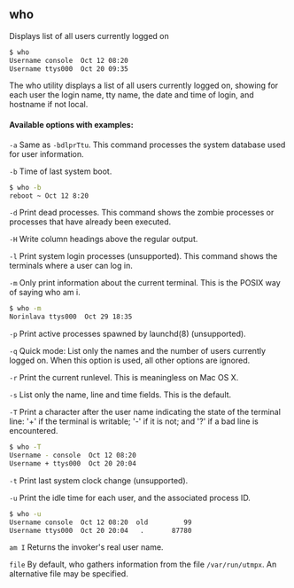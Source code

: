 ---
---

who
--

Displays list of all users currently logged on

~~~ bash
$ who
Username console  Oct 12 08:20
Username ttys000  Oct 20 09:35
~~~

<!--more-->
The who utility displays a list of all users currently logged on, showing for each user the login name, tty
name, the date and time of login, and hostname if not local.

#### Available options with examples:
`-a`     Same as `-bdlprTtu`. This command processes the system database used for user information.

`-b`    Time of last system boot.

~~~ bash
$ who -b
reboot ~ Oct 12 8:20
~~~

`-d`    Print dead processes. This command shows the zombie processes or processes that have already been executed.

`-H`    Write column headings above the regular output.

`-l`    Print system login processes (unsupported). This command shows the terminals where a user can log in.

`-m`    Only print information about the current terminal.  This is the POSIX way of saying who am i.

~~~ bash
$ who -m
Norinlava ttys000  Oct 29 18:35
~~~

`-p`    Print active processes spawned by launchd(8) (unsupported).

`-q`    Quick mode: List only the names and the number of users currently logged on.  When this option is
used, all other options are ignored.

`-r`   Print the current runlevel.  This is meaningless on Mac OS X.

`-s`   List only the name, line and time fields. This is the default.

`-T`   Print a character after the user name indicating the state of the terminal line: '+' if the terminal is
writable; '-' if it is not; and '?' if a bad line is encountered.

~~~ bash
$ who -T
Username - console  Oct 12 08:20
Username + ttys000  Oct 20 20:04
~~~

`-t`   Print last system clock change (unsupported).

`-u`   Print the idle time for each user, and the associated process ID.

~~~ bash
$ who -u
Username console  Oct 12 08:20  old  	    99
Username ttys000  Oct 20 20:04   .   	 87780
~~~

`am I` Returns the invoker's real user name.

`file` By default, who gathers information from the file `/var/run/utmpx`.  An alternative file may be specified.
